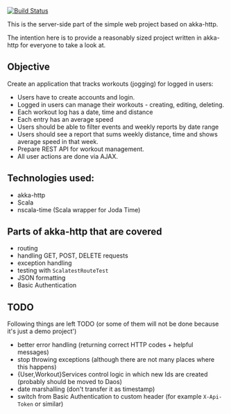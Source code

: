 [![Build Status](https://travis-ci.org/wlk/workout-tracker-akka-http.svg?branch=master)](https://travis-ci.org/wlk/workout-tracker-akka-http)


This is the server-side part of the simple web project based on akka-http.

The intention here is to provide a reasonably sized project written in akka-http for everyone to take a look at.

## Objective

Create an application that tracks workouts (jogging) for logged in users:
* Users have to create accounts and login.
* Logged in users can manage their workouts - creating, editing, deleting.
* Each workout log has a date, time and distance
* Each entry has an average speed
* Users should be able to filter events and weekly reports by date range
* Users should see a report that sums weekly distance, time and shows average speed in that week.
* Prepare REST API for workout management.
* All user actions are done via AJAX.

## Technologies used:
- akka-http
- Scala
- nscala-time (Scala wrapper for Joda Time)

## Parts of akka-http that are covered

* routing
* handling GET, POST, DELETE requests
* exception handling
* testing with `ScalatestRouteTest`
* JSON formatting
* Basic Authentication


## TODO

Following things are left TODO (or some of them will not be done because it's just a demo project')
* better error handling (returning correct HTTP codes + helpful messages)
* stop throwing exceptions (although there are not many places where this happens)
* {User,Workout}Services control logic in which new Ids are created (probably should be moved to Daos)
* date marshalling (don't transfer it as timestamp)
* switch from Basic Authentication to custom header (for example `X-Api-Token` or similar)